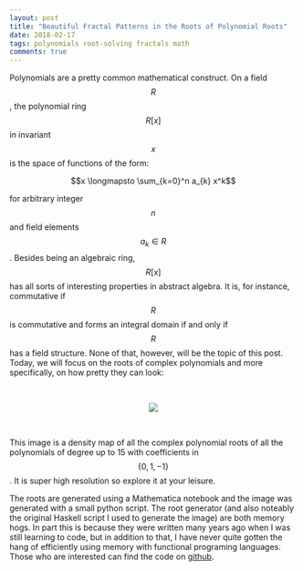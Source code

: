 ```yaml
---
layout: post
title: "Beautiful Fractal Patterns in the Roots of Polynomial Roots"
date: 2018-02-17
tags: polynomials root-solving fractals math
comments: true
---
```


Polynomials are a pretty common mathematical construct. On a field $$R$$, the polynomial ring $$R[x]$$ in invariant $$x$$ is the space of functions of the form:

  $$x \longmapsto \sum_{k=0}^n a_{k} x^k$$

for arbitrary integer $$n$$ and field elements $$a_k \in R$$. Besides being an algebraic ring, $$R[x]$$ has all sorts of interesting properties in abstract algebra. It is, for instance, commutative if $$R$$ is commutative and forms an integral domain if and only if $$R$$ has a field structure. None of that, however, will be the topic of this post. Today, we will focus on the roots of complex polynomials and more specifically, on how pretty they can look:

<br>
<p align="center">
  <a href="https://frankwang95.github.io/assets/polynomial_roots_full.jpg" class="no-hov">
  <img src="https://frankwang95.github.io/assets/polynomial_roots.jpg">
  </a>
</p>
<br>

This image is a density map of all the complex polynomial roots of all the polynomials of degree up to 15 with coefficients in $$\{0, 1, -1\}$$. It is super high resolution so explore it at your leisure.

The roots are generated using a Mathematica notebook and the image was generated with a small python script. The root generator (and also noteably the original Haskell script I used to generate the image) are both memory hogs. In part this is because they were written many years ago when I was still learning to code, but in addition to that, I have never quite gotten the hang of efficiently using memory with functional programing languages. Those who are interested can find the code on [github](https://github.com/frankwang95/polynomials).
